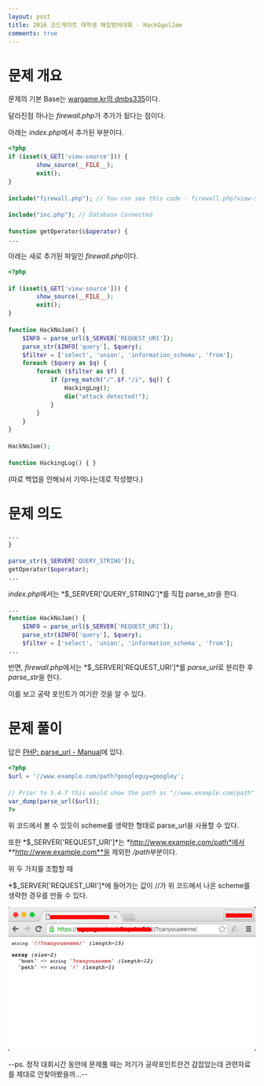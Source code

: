 ```yaml
---
layout: post
title: 2016 코드게이트 대학생 해킹방어대회 - HackGgulJam
comments: true
---
```

문제 개요
======
문제의 기본 Base는 [wargame.kr의 dmbs335](http://wargame.kr:8080/dmbs335/)이다.

달라진점 하나는 *firewall.php*가 추가가 됬다는 점이다.

아래는 *index.php*에서 추가된 부분이다.

```php
<?php
if (isset($_GET['view-source'])) {
        show_source(__FILE__);
        exit();
}

include("firewall.php"); // You can see this code : firewall.php?view-source

include("inc.php"); // Database Connected

function getOperator(&$operator) {
...
```

아래는 새로 추가된 파일인 *firewall.php*이다.

```php
<?php

if (isset($_GET['view-source'])) {
        show_source(__FILE__);
        exit();
}

function HackNoJam() {
    $INFO = parse_url($_SERVER['REQUEST_URI']);
    parse_str($INFO['query'], $query);
    $filter = ['select', 'union', 'information_schema', 'from'];
    foreach ($query as $q) {
        foreach ($filter as $f) {
            if (preg_match("/".$f."/i", $q)) {
                HackingLog();
                die("attack detected!");
            }  
        }
    }
}

HackNoJam();

function HackingLog() { }

```

(따로 백업을 안해놔서 기억나는데로 작성했다.)

문제 의도
=====

```php
...
}

parse_str($_SERVER['QUERY_STRING']);
getOperator($operator);
...
```
*index.php*에서는 *$_SERVER['QUERY_STRING']*를 직접 parse_str을 한다.

```php
...
function HackNoJam() {
    $INFO = parse_url($_SERVER['REQUEST_URI']);
    parse_str($INFO['query'], $query);
    $filter = ['select', 'union', 'information_schema', 'from'];
...
```
반면, *firewall.php*에서는 *$_SERVER['REQUEST_URI']*를 *parse_url*로 분리한 후 *parse_str*을 한다.

이를 보고 공략 포인트가 여기란 것을 알 수 있다.

문제 풀이
=====
답은 [PHP: parse_url - Manual](http://php.net/manual/en/function.parse-url.php)에 있다.

```php
<?php
$url = '//www.example.com/path?googleguy=googley';

// Prior to 5.4.7 this would show the path as "//www.example.com/path"
var_dump(parse_url($url));
?>
```

위 코드에서 볼 수 있듯이 scheme를 생략한 형태로 parse_url을 사용할 수 있다.

또한 *$_SERVER['REQUEST_URI']*는 *http://www.example.com/path*에서 **http://www.example.com**을 제외한 */path*부분이다.

위 두 가지를 조합할 때 

*$_SERVER['REQUEST_URI']*에 들어가는 값이 //가 위 코드에서 나온 scheme를 생략한 경우를 만들 수 있다.

![alt text](/public/upload/160503_1.png "code result")

--ps. 정작 대회시간 동안에 문제풀 때는 저기가 공략포인트란건 감잡았는데 관련자료를 제대로 안찾아봤을까...--
